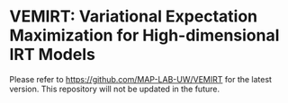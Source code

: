 
<!-- README.md is generated from README.Rmd. Please edit that file -->

# VEMIRT: Variational Expectation Maximization for High-dimensional IRT Models

<!-- badges: start -->
<!-- badges: end -->

Please refer to https://github.com/MAP-LAB-UW/VEMIRT for the latest version. This repository will not be updated in the future.
